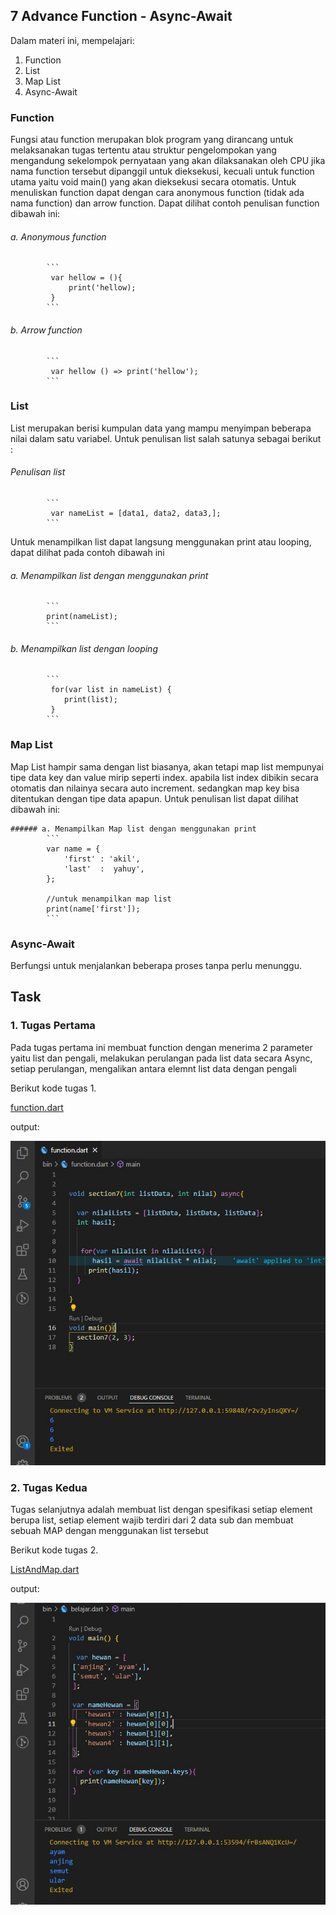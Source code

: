 

## 7 Advance Function - Async-Await

Dalam materi ini, mempelajari:
1. Function
2. List
3. Map List
4. Async-Await

### Function
Fungsi atau function merupakan blok program yang dirancang untuk melaksanakan tugas tertentu atau struktur pengelompokan yang mengandung sekelompok pernyataan yang akan dilaksanakan oleh CPU jika nama function tersebut dipanggil untuk dieksekusi, kecuali untuk function utama yaitu void main() yang akan dieksekusi secara otomatis. Untuk menuliskan function dapat dengan cara anonymous function (tidak ada nama function) dan arrow function. Dapat dilihat contoh penulisan function dibawah ini:

   ###### a. Anonymous function
            ``` 
             var hellow = (){
                 print('hellow);
             }
            ```                
   ###### b. Arrow function
            ``` 
             var hellow () => print('hellow'); 
            ``` 
### List
List merupakan berisi kumpulan data yang mampu menyimpan beberapa nilai dalam satu variabel. Untuk penulisan list salah satunya sebagai  berikut :

   ###### Penulisan list
            ``` 
             var nameList = [data1, data2, data3,];
            ```                
   Untuk menampilkan list dapat langsung menggunakan print atau looping, dapat dilihat pada contoh dibawah ini 

   ###### a. Menampilkan list dengan menggunakan print
            ``` 
            print(nameList);
            ```
   ###### b. Menampilkan list dengan looping
            ``` 
             for(var list in nameList) {
                print(list);
             }
            ```

### Map List
Map List hampir sama dengan list biasanya, akan tetapi map list mempunyai tipe data key dan value mirip seperti index. apabila list index dibikin secara otomatis dan nilainya secara auto increment. sedangkan map key bisa ditentukan dengan tipe data apapun. Untuk penulisan list dapat dilihat dibawah ini:

    ###### a. Menampilkan Map list dengan menggunakan print
            ``` 
            var name = {
                'first' : 'akil',
                'last'  :  yahuy',
            };

            //untuk menampilkan map list
            print(name['first']);
            ```

### Async-Await
Berfungsi untuk menjalankan beberapa proses tanpa perlu menunggu.

## Task

### 1. Tugas Pertama
Pada tugas pertama ini membuat function dengan menerima 2 parameter yaitu list dan pengali, melakukan perulangan pada list data secara Async, setiap perulangan, mengalikan antara elemnt list data dengan pengali

Berikut kode tugas 1.

[function.dart](./praktikum/function.dart)

output:

![tugas1](./screenshots/tugas1.jpeg )

### 2. Tugas Kedua
Tugas selanjutnya adalah membuat list dengan spesifikasi setiap element berupa list, setiap element wajib terdiri dari 2 data sub dan membuat sebuah MAP dengan menggunakan list tersebut

Berikut kode tugas 2.

[ListAndMap.dart](./praktikum/ListAndMap.dart)

output:

![tugas2](./screenshots/tugas2.jpeg )
